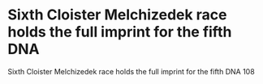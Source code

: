 # Sixth Cloister Melchizedek race holds the full imprint for the fifth DNA

Sixth Cloister Melchizedek race holds the full imprint for the fifth DNA
108